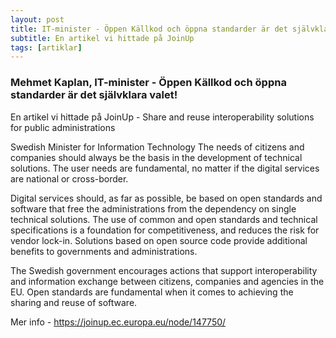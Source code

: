 ```yaml
---
layout: post
title: IT-minister - Öppen Källkod och öppna standarder är det självklara valet!
subtitle: En artikel vi hittade på JoinUp
tags: [artiklar]
---
```


### Mehmet Kaplan, IT-minister - Öppen Källkod och öppna standarder är det självklara valet!
En artikel vi hittade på JoinUp - Share and reuse interoperability solutions for public administrations

Swedish Minister for Information Technology
The needs of citizens and companies should always be the basis in the development of technical solutions. The user needs are fundamental, no matter if the digital services are national or cross-border.
 
Digital services should, as far as possible, be based on open standards and software that free the administrations from the dependency on single technical solutions. The use of common and open standards and technical specifications is a foundation for competitiveness, and reduces the risk for vendor lock-in. Solutions based on open source code provide additional benefits to governments and administrations.
 
The Swedish government encourages actions that support interoperability and information exchange between citizens, companies and agencies in the EU. Open standards are fundamental when it comes to achieving the sharing and reuse of software.

Mer info - https://joinup.ec.europa.eu/node/147750/
